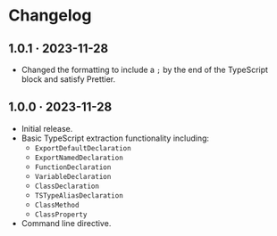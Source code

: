 # Changelog

## 1.0.1 · 2023-11-28

- Changed the formatting to include a `;` by the end of the TypeScript block and satisfy Prettier.

## 1.0.0 · 2023-11-28

- Initial release.
- Basic TypeScript extraction functionality including:
  - `ExportDefaultDeclaration`
  - `ExportNamedDeclaration`
  - `FunctionDeclaration`
  - `VariableDeclaration`
  - `ClassDeclaration`
  - `TSTypeAliasDeclaration`
  - `ClassMethod`
  - `ClassProperty`
- Command line directive.
